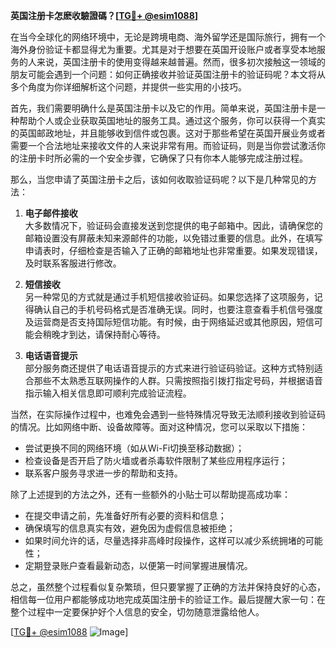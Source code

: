**英国注册卡怎麽收驗證碼？[[TG💪+ @esim1088](https://t.me/s/esim1088)]**

在当今全球化的网络环境中，无论是跨境电商、海外留学还是国际旅行，拥有一个海外身份验证卡都显得尤为重要。尤其是对于想要在英国开设账户或者享受本地服务的人来说，英国注册卡的使用变得越来越普遍。然而，很多初次接触这一领域的朋友可能会遇到一个问题：如何正确接收并验证英国注册卡的验证码呢？本文将从多个角度为你详细解析这个问题，并提供一些实用的小技巧。

首先，我们需要明确什么是英国注册卡以及它的作用。简单来说，英国注册卡是一种帮助个人或企业获取英国地址的服务工具。通过这个服务，你可以获得一个真实的英国邮政地址，并且能够收到信件或包裹。这对于那些希望在英国开展业务或者需要一个合法地址来接收文件的人来说非常有用。而验证码，则是当你尝试激活你的注册卡时所必需的一个安全步骤，它确保了只有你本人能够完成注册过程。

那么，当您申请了英国注册卡之后，该如何收取验证码呢？以下是几种常见的方法：

1. **电子邮件接收**  
   大多数情况下，验证码会直接发送到您提供的电子邮箱中。因此，请确保您的邮箱设置没有屏蔽未知来源邮件的功能，以免错过重要的信息。此外，在填写申请表时，仔细检查是否输入了正确的邮箱地址也非常重要。如果发现错误，及时联系客服进行修改。

2. **短信接收**  
   另一种常见的方式就是通过手机短信接收验证码。如果您选择了这项服务，记得确认自己的手机号码格式是否准确无误。同时，也要注意查看手机信号强度及运营商是否支持国际短信功能。有时候，由于网络延迟或其他原因，短信可能会稍晚才到达，请保持耐心等待。

3. **电话语音提示**  
   部分服务商还提供了电话语音提示的方式来进行验证码验证。这种方式特别适合那些不太熟悉互联网操作的人群。只需按照指引拨打指定号码，并根据语音指示输入相关信息即可顺利完成验证流程。

当然，在实际操作过程中，也难免会遇到一些特殊情况导致无法顺利接收到验证码的情况。比如网络中断、设备故障等。面对这种情况，您可以采取以下措施：

- 尝试更换不同的网络环境（如从Wi-Fi切换至移动数据）；
- 检查设备是否开启了防火墙或者杀毒软件限制了某些应用程序运行；
- 联系客户服务寻求进一步的帮助和支持。

除了上述提到的方法之外，还有一些额外的小贴士可以帮助提高成功率：

- 在提交申请之前，先准备好所有必要的资料和信息；
- 确保填写的信息真实有效，避免因为虚假信息被拒绝；
- 如果时间允许的话，尽量选择非高峰时段操作，这样可以减少系统拥堵的可能性；
- 定期登录账户查看最新动态，以便第一时间掌握进展情况。

总之，虽然整个过程看似复杂繁琐，但只要掌握了正确的方法并保持良好的心态，相信每一位用户都能够成功地完成英国注册卡的验证工作。最后提醒大家一句：在整个过程中一定要保护好个人信息的安全，切勿随意泄露给他人。

[[TG💪+ @esim1088](https://t.me/s/esim1088) ![Image](https://i.postimg.cc/4NQfJmqS/Snipaste-2025-05-13-00-14-12.png)]